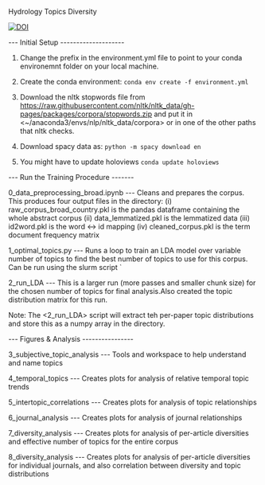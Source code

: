 Hydrology Topics Diversity


<a href="https://zenodo.org/badge/latestdoi/254929556"><img src="https://zenodo.org/badge/254929556.svg" alt="DOI"></a>

--- Initial Setup --------------------

1) Change the prefix in the environment.yml file to point to your conda environemnt folder on your local machine.
2) Create the conda environment: `conda env create -f environment.yml` 

3) Download the nltk stopwords file from <https://raw.githubusercontent.com/nltk/nltk_data/gh-pages/packages/corpora/stopwords.zip> and put it in <~/anaconda3/envs/nlp/nltk_data/corpora> or in one of the other paths that nltk checks.

4) Download spacy data as: `python -m spacy download en`

5) You might have to update holoviews `conda update holoviews`

--- Run the Training Procedure -------

0_data_preprocessing_broad.ipynb --- Cleans and prepares the corpus. This produces four output files in the <data> directory: 
(i) raw_corpus_broad_country.pkl is the pandas dataframe containing the whole abstract corpus 
(ii) data_lemmatized.pkl is the lemmatized data 
(iii) id2word.pkl is the word <-> id mapping
(iv) cleaned_corpus.pkl is the term document frequency matrix

1_optimal_topics.py --- Runs a loop to train an LDA model over variable number of topics to find the best number of topics to use for this corpus. Can be run using the slurm script ` 

2_run_LDA --- This is a larger run (more passes and smaller chunk size) for the chosen number of topics for final analysis.Also created the topic distribution matrix for this run. 

Note: The <2_run_LDA> script will extract teh per-paper topic distributions and store this as a numpy array in the <data> directory. 

--- Figures & Analysis ----------------

3_subjective_topic_analysis --- Tools and workspace to help understand and name topics 
  
4_temporal_topics --- Creates plots for analysis of relative temporal topic trends
  
5_intertopic_correlations --- Creates plots for analysis of topic relationships
  
6_journal_analysis --- Creates plots for analysis of journal relationships
  
7_diversity_analysis --- Creates plots for analysis of per-article diversities and effective number of topics for the entire corpus
  
8_diversity_analysis --- Creates plots for analysis of per-article diversities for individual journals, and also correlation between diversity and topic distributions



